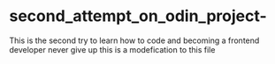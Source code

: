 # second_attempt_on_odin_project-
This is the second try to learn how to code and becoming a frontend developer 
never give up 
this is a modefication to this file 


